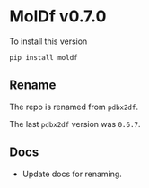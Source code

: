 # MolDf v0.7.0

To install this version

```
pip install moldf
```

## Rename

The repo is renamed from `pdbx2df`.

The last `pdbx2df` version was `0.6.7`.

## Docs

- Update docs for renaming.
